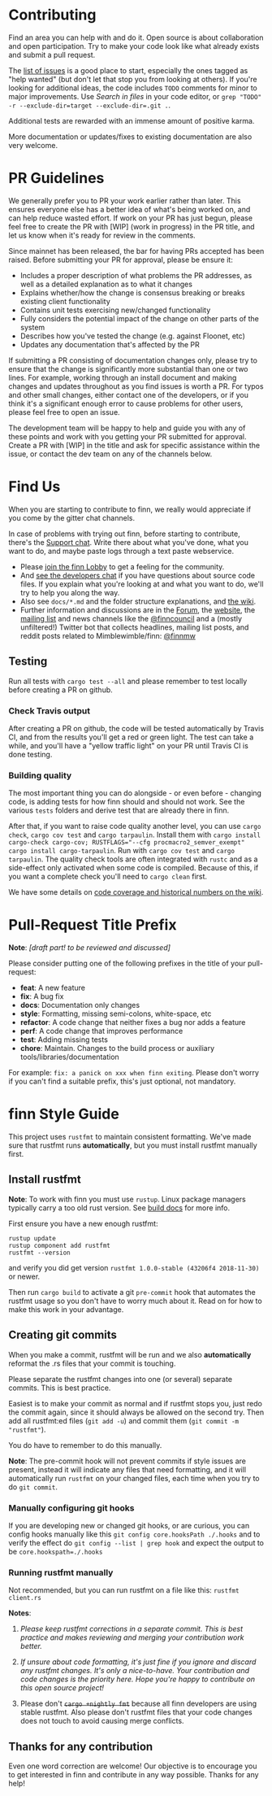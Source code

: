 # Contributing

Find an area you can help with and do it. Open source is about collaboration and open participation. Try to make your code look like what already exists and submit a pull request.

The [list of issues](https://github.com/mimblewimble/finn/issues) is a good place to start, especially the ones tagged as "help wanted" (but don't let that stop you from looking at others). If you're looking for additional ideas, the code includes `TODO` comments for minor to major improvements. Use _Search in files_ in your code editor, or `grep "TODO" -r --exclude-dir=target --exclude-dir=.git .`.

Additional tests are rewarded with an immense amount of positive karma.

More documentation or updates/fixes to existing documentation are also very welcome.

# PR Guidelines

We generally prefer you to PR your work earlier rather than later. This ensures everyone else has a better idea of what's being worked on, and can help reduce wasted effort. If work on your PR has just begun, please feel free to create the PR with [WIP] (work in progress) in the PR title, and let us know when it's ready for review in the comments.

Since mainnet has been released, the bar for having PRs accepted has been raised. Before submitting your PR for approval, please be ensure it:
* Includes a proper description of what problems the PR addresses, as well as a detailed explanation as to what it changes
* Explains whether/how the change is consensus breaking or breaks existing client functionality
* Contains unit tests exercising new/changed functionality
* Fully considers the potential impact of the change on other parts of the system
* Describes how you've tested the change (e.g. against Floonet, etc)
* Updates any documentation that's affected by the PR

If submitting a PR consisting of documentation changes only, please try to ensure that the change is significantly more substantial than one or two lines. For example, working through an install document and making changes and updates throughout as you find issues is worth a PR. For typos and other small changes, either contact one of the developers, or if you think it's a significant enough error to cause problems for other users, please feel free to open an issue.

The development team will be happy to help and guide you with any of these points and work with you getting your PR submitted for approval. Create a PR with [WIP] in the title and ask for specific assistance within the issue, or contact the dev team on any of the channels below.

# Find Us

When you are starting to contribute to finn, we really would appreciate if you come by the gitter chat channels.

In case of problems with trying out finn, before starting to contribute, there's the [Support chat](https://gitter.im/finn_community/support). Write there about what you've done, what you want to do, and maybe paste logs through a text paste webservice.

* Please [join the finn Lobby](https://gitter.im/finn_community/Lobby) to get a feeling for the community.
* And [see the developers chat](https://gitter.im/finn_community/dev) if you have questions about source code files.
  If you explain what you're looking at and what you want to do, we'll try to help you along the way.
* Also see `docs/*.md` and the folder structure explanations, and [the wiki](https://github.com/mimblewimble/docs/wiki).
* Further information and discussions are in the [Forum](https://forum.finn.mw), the [website](https://finn.mw), the [mailing list](https://lists.launchpad.net/mimblewimble/) and news channels like the [@finncouncil](https://twitter.com/finncouncil) and a (mostly unfiltered!) Twitter bot that collects headlines, mailing list posts, and reddit posts related to Mimblewimble/finn: [@finnmw](https://twitter.com/finnmw)

## Testing

Run all tests with `cargo test --all` and please remember to test locally before creating a PR on github.

### Check Travis output

After creating a PR on github, the code will be tested automatically by Travis CI, and from the results you'll get a red or green light. The test can take a while, and you'll have a "yellow traffic light" on your PR until Travis CI is done testing.

### Building quality

The most important thing you can do alongside - or even before - changing code, is adding tests for how finn should and should not work. See the various `tests` folders and derive test that are already there in finn.

After that, if you want to raise code quality another level, you can use `cargo check`, `cargo cov test` and `cargo tarpaulin`. Install them with `cargo install cargo-check cargo-cov; RUSTFLAGS="--cfg procmacro2_semver_exempt" cargo install cargo-tarpaulin`. Run with `cargo cov test` and `cargo tarpaulin`. The quality check tools are often integrated with `rustc` and as a side-effect only activated when some code is compiled. Because of this, if you want a complete check you'll need to `cargo clean` first.

We have some details on [code coverage and historical numbers on the wiki](https://github.com/mimblewimble/docs/wiki/Code-coverage-and-metrics).

# Pull-Request Title Prefix

**Note**: *[draft part! to be reviewed and discussed]*

Please consider putting one of the following prefixes in the title of your pull-request:
- **feat**:     A new feature
- **fix**:      A bug fix
- **docs**:     Documentation only changes
- **style**:    Formatting, missing semi-colons, white-space, etc
- **refactor**: A code change that neither fixes a bug nor adds a feature
- **perf**:     A code change that improves performance
- **test**:     Adding missing tests
- **chore**:    Maintain. Changes to the build process or auxiliary tools/libraries/documentation

For example: `fix: a panick on xxx when finn exiting`. Please don't worry if you can't find a suitable prefix, this's just optional, not mandatory.

# finn Style Guide

This project uses `rustfmt` to maintain consistent formatting. We've made sure that rustfmt runs **automatically**, but you must install rustfmt manually first.

## Install rustfmt

**Note**: To work with finn you must use `rustup`. Linux package managers typically carry a too old rust version.
See [build docs](doc/build.md) for more info.

First ensure you have a new enough rustfmt:
```
rustup update
rustup component add rustfmt
rustfmt --version
```

and verify you did get version `rustfmt 1.0.0-stable (43206f4 2018-11-30)` or newer.

Then run `cargo build` to activate a git `pre-commit` hook that automates the rustfmt usage so you don't have to worry much about it. Read on for how to make this work in your advantage.

## Creating git commits

When you make a commit, rustfmt will be run and we also **automatically** reformat the .rs files that your commit is touching.

Please separate the rustfmt changes into one (or several) separate commits. This is best practice.

Easiest is to make your commit as normal and if rustfmt stops you, just redo the commit again, since it should always be allowed on the second try. Then add all rustfmt:ed files (`git add -u`) and commit them (`git commit -m "rustfmt"`).

You do have to remember to do this manually.

**Note**: The pre-commit hook will not prevent commits if style issues are present, instead it will indicate any files that need formatting, and it will automatically run `rustfmt` on your changed files, each time when you try to do `git commit`.

### Manually configuring git hooks

If you are developing new or changed git hooks, or are curious, you can config hooks manually like this `git config core.hooksPath ./.hooks` and to verify the effect do `git config --list | grep hook` and expect the output to be `core.hookspath=./.hooks`

### Running rustfmt manually

Not recommended, but you can run rustfmt on a file like this: `rustfmt client.rs`

**Notes**:
1. *Please keep rustfmt corrections in a separate commit. This is best practice and makes reviewing and merging your contribution work better.*

2. *If unsure about code formatting, it's just fine if you ignore and discard any rustfmt changes. It's only a nice-to-have. Your contribution and code changes is the priority here. Hope you're happy to contribute on this open source project!*

3. Please don't ~~`cargo +nightly fmt`~~ because all finn developers are using stable rustfmt. Also please don't rustfmt files that your code changes does not touch to avoid causing merge conflicts.

## Thanks for any contribution

Even one word correction are welcome! Our objective is to encourage you to get interested in finn and contribute in any way possible. Thanks for any help!
